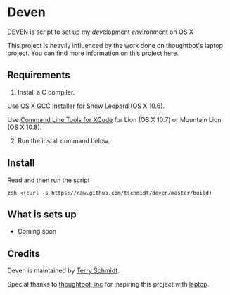 Deven
=====

DEVEN is script to set up my *dev*elopment *en*vironment on OS X

This project is heavily influenced by the work done on thoughtbot's laptop project. You can find more information on this project [here](https://github.com/thoughtbot/laptop).

Requirements
------------

1) Install a C compiler.

Use [OS X GCC Installer](https://github.com/kennethreitz/osx-gcc-installer/) for
Snow Leopard (OS X 10.6).

Use [Command Line Tools for XCode](https://developer.apple.com/downloads/index.action)
for Lion (OS X 10.7) or Mountain Lion (OS X 10.8).

2) Run the install command below.

Install
-------

Read and then run the script

    zsh <(curl -s https://raw.github.com/tschmidt/deven/master/build)

What is sets up
---------------

* Coming soon

Credits
-------

Deven is maintained by [Terry Schmidt](http://schmidt-happens.com).

Special thanks to [thoughtbot, inc](http://thoughtbot.com/) for inspiring this project with [laptop](https://github.com/thoughtbot/laptop).